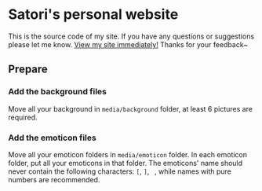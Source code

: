 # Satori's personal website
This is the source code of my site. If you have any questions or suggestions please let me know.
[View my site immediately!][1]
Thanks for your feedback~


## Prepare
### Add the background files
Move all your background in `media/background` folder, at least 6 pictures are required.
### Add the emoticon files
Move all your emoticon folders in `media/emoticon` folder. In each emoticon folder, put all your emoticons in that folder.
The emoticons' name should never contain the following characters: `[`, `]`, ` `, while names with pure numbers are recommended.

  [1]: http://chongliu.me

